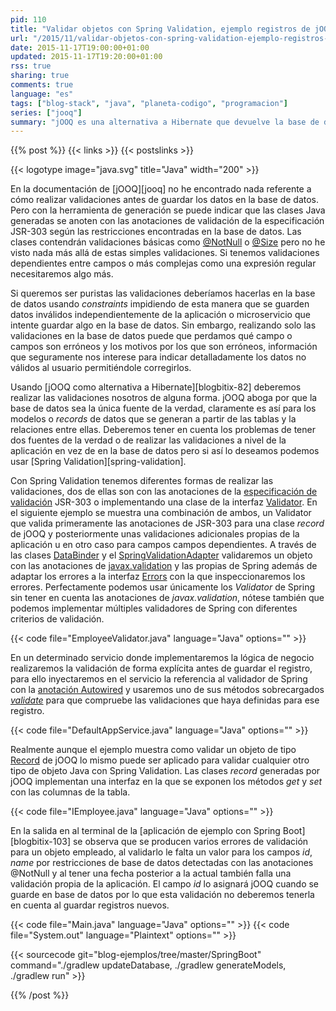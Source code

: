 ```yaml
---
pid: 110
title: "Validar objetos con Spring Validation, ejemplo registros de jOOQ"
url: "/2015/11/validar-objetos-con-spring-validation-ejemplo-registros-de-jooq/"
date: 2015-11-17T19:00:00+01:00
updated: 2015-11-17T19:20:00+01:00
rss: true
sharing: true
comments: true
language: "es"
tags: ["blog-stack", "java", "planeta-codigo", "programacion"]
series: ["jooq"]
summary: "jOOQ es una alternativa a Hibernate que devuelve la base de datos a primer plano en una aplicación. Por la importancia en cualquier aplicación de los datos propone que la base de datos sea la única fuente de la verdad. Para los modelos es patente al generarse a partir del esquema de la base de datos para las validaciones se puede hacer con restricciones de integridad pero si queremos conocer los errores detalladamente que se produzcan puede que deseemos usar Spring Validation."
---
```


{{% post %}}
{{< links >}}
{{< postslinks >}}

{{< logotype image="java.svg" title="Java" width="200" >}}

En la documentación de [jOOQ][jooq] no he encontrado nada referente a cómo realizar validaciones antes de guardar los datos en la base de datos. Pero con la herramienta de generación se puede indicar que las clases Java generadas se anoten con las anotaciones de validación de la especificación JSR-303 según las restricciones encontradas en la base de datos. Las clases contendrán validaciones básicas como [@NotNull](http://docs.oracle.com/javaee/7/api/javax/validation/constraints/NotNull.html) o [@Size](http://docs.oracle.com/javaee/7/api/javax/validation/constraints/Size.html) pero no he visto nada más allá de estas simples validaciones. Si tenemos validaciones dependientes entre campos o más complejas como una expresión regular necesitaremos algo más.

Si queremos ser puristas las validaciones deberíamos hacerlas en la base de datos usando _constraints_ impidiendo de esta manera que se guarden datos inválidos independientemente de la aplicación o microservicio que intente guardar algo en la base de datos. Sin embargo, realizando solo las validaciones en la base de datos puede que perdamos qué campo o campos son erróneos y los motivos por los que son erróneos, información que seguramente nos interese para indicar detalladamente los datos no válidos al usuario permitiéndole corregirlos.

Usando [jOOQ como alternativa a Hibernate][blogbitix-82] deberemos realizar las validaciones nosotros de alguna forma. jOOQ aboga por que la base de datos sea la única fuente de la verdad, claramente es así para los modelos o _records_ de datos que se generan a partir de las tablas y la relaciones entre ellas. Deberemos tener en cuenta los problemas de tener dos fuentes de la verdad o de realizar las validaciones a nivel de la aplicación en vez de en la base de datos pero si así lo deseamos podemos usar [Spring Validation][spring-validation].

Con Spring Validation tenemos diferentes formas de realizar las validaciones, dos de ellas son con las anotaciones de la [especificación de validación](http://beanvalidation.org/) JSR-303 o implementando una clase de la interfaz [Validator](http://docs.spring.io/spring/docs/current/javadoc-api/org/springframework/validation/Validator.html). En el siguiente ejemplo se muestra una combinación de ambos, un Validator que valida primeramente las anotaciones de JSR-303 para una clase _record_ de jOOQ y posteriormente unas validaciones adicionales propias de la aplicación u en otro caso para campos campos dependientes. A través de las clases [DataBinder](https://docs.spring.io/spring/docs/current/javadoc-api/org/springframework/validation/DataBinder.html) y el [SpringValidationAdapter](https://docs.spring.io/spring/docs/current/javadoc-api/org/springframework/validation/beanvalidation/SpringValidatorAdapter.html) validaremos un objeto con las anotaciones de [javax.validation](https://docs.oracle.com/javaee/7/api/javax/validation/package-summary.html) y las propias de Spring además de adaptar los errores a la interfaz [Errors](http://docs.spring.io/spring/docs/current/javadoc-api/org/springframework/validation/Errors.html) con la que inspeccionaremos los errores. Perfectamente podemos usar únicamente los _Validator_ de Spring sin tener en cuenta las anotaciones de _javax.validation_, nótese también que podemos implementar múltiples validadores de Spring con diferentes criterios de validación.

{{< code file="EmployeeValidator.java" language="Java" options="" >}}

En un determinado servicio donde implementaremos la lógica de negocio realizaremos la validación de forma explícita antes de guardar el registro, para ello inyectaremos en el servicio la referencia al validador de Spring con la [anotación Autowired](https://docs.spring.io/spring/docs/current/javadoc-api/org/springframework/beans/factory/annotation/Autowired.html) y usaremos uno de sus métodos sobrecargados [_validate_](http://docs.spring.io/spring/docs/current/javadoc-api/org/springframework/validation/beanvalidation/SpringValidatorAdapter.html#validate-java.lang.Object-org.springframework.validation.Errors-) para que compruebe las validaciones que haya definidas para ese registro.

{{< code file="DefaultAppService.java" language="Java" options="" >}}

Realmente aunque el ejemplo muestra como validar un objeto de tipo [Record](http://www.jooq.org/javadoc/latest/org/jooq/Record.html) de jOOQ lo mismo puede ser aplicado para validar cualquier otro tipo de objeto Java con Spring Validation. Las clases _record_ generadas por jOOQ implementan una interfaz en la que se exponen los métodos _get_ y _set_ con las columnas de la tabla.

{{< code file="IEmployee.java" language="Java" options="" >}}

En la salida en al terminal de la [aplicación de ejemplo con Spring Boot][blogbitix-103] se observa que se producen varios errores de validación para un objeto empleado, al validarlo le falta un valor para los campos _id_, _name_ por restricciones de base de datos detectadas con las anotaciones @NotNull y al tener una fecha posterior a la actual también falla una validación propia de la aplicación. El campo _id_ lo asignará jOOQ cuando se guarde en base de datos por lo que esta validación no deberemos tenerla en cuenta al guardar registros nuevos.

{{< code file="Main.java" language="Java" options="" >}}
{{< code file="System.out" language="Plaintext" options="" >}}

{{< sourcecode git="blog-ejemplos/tree/master/SpringBoot" command="./gradlew updateDatabase, ./gradlew generateModels, ./gradlew run" >}}

{{% /post %}}